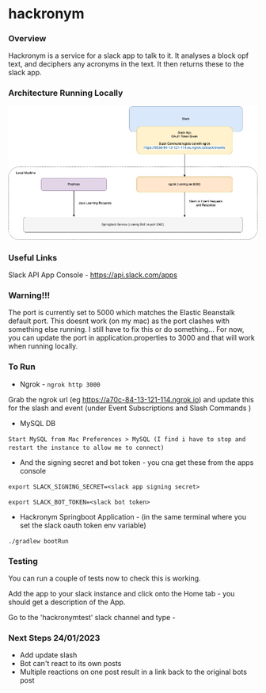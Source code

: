 # hackronym

### **Overview**

Hackronym is a service for a slack app to talk to it. It analyses a block opf text, and deciphers any acronyms in the
text. It then returns these to the slack app.

### **Architecture Running Locally**

![Hackronym Architecture](/resources/HackronymSlackArchitecture.jpg)

### **Useful Links**

Slack API App Console - https://api.slack.com/apps

### Warning!!!

The port is currently set to 5000 which matches the Elastic Beanstalk default port. This doesnt work (on my mac) as the
port clashes with something else running. I still have to fix this or do something... For now, you can update the port
in application.properties to 3000 and that will work when running locally.

### To Run

- Ngrok -  `ngrok http 3000`

Grab the ngrok url (eg https://a70c-84-13-121-114.ngrok.io) and update this for the slash and event (under Event
Subscriptions and Slash Commands )

- MySQL DB

`Start MySQL from Mac Preferences > MySQL (I find i have to stop and restart the instance to allow me to connect)`

- And the signing secret and bot token - you cna get these from the apps console

`export SLACK_SIGNING_SECRET=<slack app signing secret>`

`export SLACK_BOT_TOKEN=<slack bot token>`

- Hackronym Springboot Application - (in the same terminal where you set the slack oauth token env variable)

`./gradlew bootRun`

### Testing

You can run a couple of tests now to check this is working.

Add the app to your slack instance and click onto the Home tab - you should get a description of the App.

Go to the 'hackronymtest' slack channel and type -

### Next Steps 24/01/2023

- Add update slash
- Bot can't react to its own posts
- Multiple reactions on one post result in a link back to the original bots post






